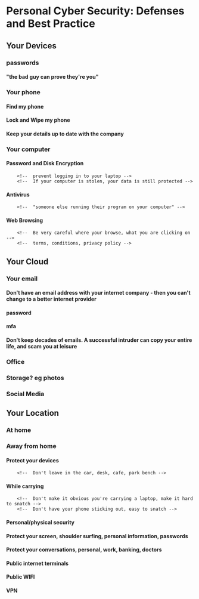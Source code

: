 # Personal Cyber Security: Defenses and Best Practice

## Your Devices
### passwords
#### "the bad guy can prove they're you"
### Your phone
#### Find my phone
#### Lock and Wipe my phone
#### Keep your details up to date with the company
### Your computer
#### Password and Disk Encryption
		<!--  prevent logging in to your laptop -->
		<!--  If your computer is stolen, your data is still protected -->
#### Antivirus
		<!--  "someone else running their program on your computer" -->
#### Web Browsing
		<!--  Be very careful where your browse, what you are clicking on -->
		<!--  terms, conditions, privacy policy -->

## Your Cloud
### Your email
#### Don't have an email address with your internet company - then you can't change to a better internet provider
#### password
#### mfa
#### Don't keep decades of emails. A successful intruder can copy your entire life, and scam you at leisure
### Office
### Storage? eg photos
### Social Media

## Your Location
### At home
### Away from home
#### Protect your devices
		<!--  Don't leave in the car, desk, cafe, park bench -->
#### While carrying
		<!--  Don't make it obvious you're carrying a laptop, make it hard to snatch -->
		<!--  Don't have your phone sticking out, easy to snatch -->
#### Personal/physical security
#### Protect your screen, shoulder surfing, personal information, passwords
#### Protect your conversations, personal, work, banking, doctors
#### Public internet terminals
#### Public WIFI
#### VPN
